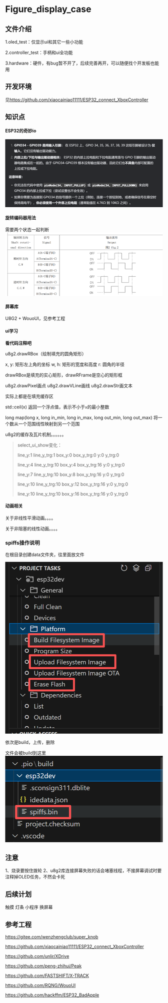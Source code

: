# Figure_display_case

## 文件介绍

1.oled_test：仅显示ui和其它一些小功能

2.controller_test：手柄和ui全功能

3.hardware：硬件，有bug暂不开了，后续完善再开，可以随便找个开发板也能用

## 开发环境

见<https://github.com/xiaocainiao11111/ESP32_connect_XboxController>

## 知识点

#### ESP32的奇妙io

![alt text](image.png)

#### 旋转编码器用法

   需要两个状态一起判断
![alt text](image-1.png)

#### 屏幕库

U8G2 + WouoUI，见参考工程

#### ui学习

**看代码注释吧**

  u8g2.drawRBox（绘制填充的圆角矩形）

x, y: 矩形左上角的坐标
   w, h: 矩形的宽度和高度
   r: 圆角的半径

drawRBox是填充的实心矩形，drawRFrame是空心的矩形框

u8g2.drawPixel画点
u8g2.drawVLine画线
u8g2.drawStr画文本

实际上都是在填充缓存区

std::ceil(x)
返回一个浮点值，表示不小于`x`的最小整数

long map(long x, long in_min, long in_max, long out_min, long out_max)
将一个数从一个范围线性映射到另一个范围

u8g2的缓存及瓦片机制。。。。。。

>select_ui_show变化：
>
>line_y:1  line_y_trg:1  box_y:0  box_y_trg:0  y:0  y_trg:0  
>
>line_y:4  line_y_trg:10  box_y:4  box_y_trg:16  y:0  y_trg:0  
>
>line_y:7  line_y_trg:10  box_y:8  box_y_trg:16  y:0  y_trg:0
>
>line_y:10  line_y_trg:10  box_y:12  box_y_trg:16  y:0  y_trg:0
>
>line_y:10  line_y_trg:10  box_y:16  box_y_trg:16  y:0  y_trg:0  

#### 动画相关

关于非线性平滑动画。。。。

关于非阻塞的线性动画。。。。

### spiffs操作说明

在根目录创建data文件夹，往里面放文件

![alt text](image-2.png)

依次是build，上传，删除

文件会被build到这里
![alt text](image-3.png)

## 注意

1、烧录要按住拨轮
2、u8g2库连接屏幕失败的话会堵塞线程，不接屏幕调试时要注释掉OLED任务，不然会卡死

## 后续计划

触摸
灯条
小程序
换屏幕

## 参考工程

<https://gitee.com/wenzhengclub/super_knob>

<https://github.com/xiaocainiao11111/ESP32_connect_XboxController>

<https://github.com/unlir/XDrive>

<https://github.com/peng-zhihui/Peak>

<https://github.com/FASTSHIFT/X-TRACK>

<https://github.com/RQNG/WouoUI>

<https://github.com/hackffm/ESP32_BadApple>
